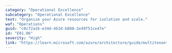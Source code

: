 ```yaml
---
category: "Operational Excellence"
subcategory: "Operational Excellence"
text: "Organize your Azure resources for isolation and scale."
waf: "Operations"
guid: "c0c72a1b-e34d-4b3d-b808-2e49f51ce47e"
id: "E01.06"
severity: "High"
link: "https://learn.microsoft.com/azure/architecture/guide/multitenant/approaches/resource-organization"
---
```


